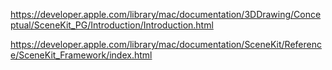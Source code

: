 https://developer.apple.com/library/mac/documentation/3DDrawing/Conceptual/SceneKit_PG/Introduction/Introduction.html

https://developer.apple.com/library/mac/documentation/SceneKit/Reference/SceneKit_Framework/index.html
